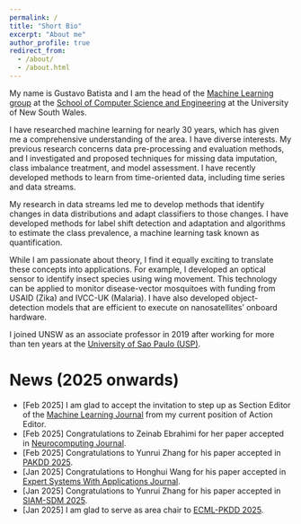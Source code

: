 ```yaml
---
permalink: /
title: "Short Bio"
excerpt: "About me"
author_profile: true
redirect_from: 
  - /about/
  - /about.html
---
```


My name is Gustavo Batista and I am the head of the [Machine Learning group](https://www.unsw.edu.au/engineering/our-schools/computer-science-and-engineering/our-research/research-groups/machine-learning) at the [School of Computer Science and Engineering](https://www.unsw.edu.au/engineering/our-schools/computer-science-and-engineering) at the University of New South Wales.

I have researched machine learning for nearly 30 years, which has given me a comprehensive understanding of the area. I have diverse interests. My previous research concerns data pre-processing and evaluation methods, and I investigated and proposed techniques for missing data imputation, class imbalance treatment, and model assessment. I have recently developed methods to learn from time-oriented data, including time series and data streams.

My research in data streams led me to develop methods that identify changes in data distributions and adapt classifiers to those changes. I have developed methods for label shift detection and adaptation and algorithms to estimate the class prevalence, a machine learning task known as quantification.

While I am passionate about theory, I find it equally exciting to translate these concepts into applications. For example, I developed an optical sensor to identify insect species using wing movement. This technology can be applied to monitor disease-vector mosquitoes with funding from USAID (Zika) and IVCC-UK (Malaria). I have also developed object-detection models that are efficient to execute on nanosatellites’ onboard hardware.

I joined UNSW as an associate professor in 2019 after working for more than ten years at the [University of Sao Paulo (USP)](https://icmc.usp.br/). 

News (2025 onwards)
=====
* [Feb 2025] I am glad to accept the invitation to step up as Section Editor of the [Machine Learning Journal](https://link.springer.com/journal/10994) from my current position of Action Editor.
* [Feb 2025] Congratulations to Zeinab Ebrahimi for her paper accepted in [Neurocomputing Journal](https://www.sciencedirect.com/journal/neurocomputing). 
* [Feb 2025] Congratulations to Yunrui Zhang for his paper accepted in [PAKDD 2025](https://pakdd2025.org/).
* [Jan 2025] Congratulations to Honghui Wang for his paper accepted in [Expert Systems With Applications Journal](https://www.sciencedirect.com/journal/expert-systems-with-applications).
* [Jan 2025] Congratulations to Yunrui Zhang for his paper accepted in [SIAM-SDM 2025](https://www.siam.org/conferences-events/siam-conferences/sdm25/).
* [Jan 2025] I am glad to serve as area chair to [ECML-PKDD 2025](https://ecmlpkdd.org/2025/).